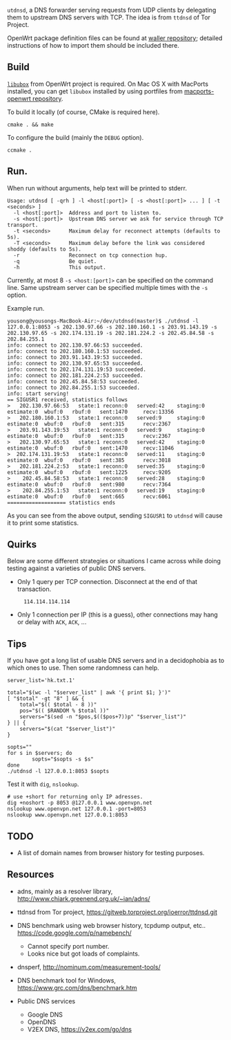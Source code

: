 `utdnsd`, a DNS forwarder serving requests from UDP clients by delegating them to upstream DNS servers with TCP.  The idea is from `ttdnsd` of Tor Project.

OpenWrt package definition files can be found at [waller repository](https://github.com/yousong/waller); detailed instructions of how to import them should be included there.

## Build

[`libubox`](http://git.openwrt.org/?p=project/libubox.git;a=summary) from OpenWrt project is required.  On Mac OS X with MacPorts installed, you can get `libubox` installed by using portfiles from [macports-openwrt repository](https://github.com/yousong/macports-openwrt).

To build it locally (of course, CMake is required here).

	cmake . && make

To configure the build (mainly the `DEBUG` option).

	ccmake .

## Run.

When run without arguments, help text will be printed to stderr.

    Usage: utdnsd [ -qrh ] -l <host[:port]> [ -s <host[:port]> ... ] [ -t <seconds> ]
      -l <host[:port]>  Address and port to listen to.
      -s <host[:port]>  Upstream DNS server we ask for service through TCP transport.
      -t <seconds>      Maximum delay for reconnect attempts (defaults to 5s).
      -T <seconds>      Maximum delay before the link was considered shoddy (defaults to 5s).
      -r                Reconnect on tcp connection hup.
      -q                Be quiet.
      -h                This output.

Currently, at most 8 `-s <host:[port]>` can be specified on the command line.  Same upstream server can be specified multiple times with the `-s` option.

Example run.

	yousong@yousongs-MacBook-Air:~/dev/utdnsd(master)$ ./utdnsd -l 127.0.0.1:8053 -s 202.130.97.66 -s 202.180.160.1 -s 203.91.143.19 -s 202.130.97.65 -s 202.174.131.19 -s 202.181.224.2 -s 202.45.84.58 -s 202.84.255.1 
	info: connect to 202.130.97.66:53 succeeded.
	info: connect to 202.180.160.1:53 succeeded.
	info: connect to 203.91.143.19:53 succeeded.
	info: connect to 202.130.97.65:53 succeeded.
	info: connect to 202.174.131.19:53 succeeded.
	info: connect to 202.181.224.2:53 succeeded.
	info: connect to 202.45.84.58:53 succeeded.
	info: connect to 202.84.255.1:53 succeeded.
	info: start serving!
	== SIGUSR1 received, statistics follows
	>   202.130.97.66:53   state:1 reconn:0   served:42    staging:0   estimate:0  wbuf:0   rbuf:0   sent:1470     recv:13356   
	>   202.180.160.1:53   state:1 reconn:0   served:9     staging:0   estimate:0  wbuf:0   rbuf:0   sent:315      recv:2367    
	>   203.91.143.19:53   state:1 reconn:0   served:9     staging:0   estimate:0  wbuf:0   rbuf:0   sent:315      recv:2367    
	>   202.130.97.65:53   state:1 reconn:0   served:42    staging:0   estimate:0  wbuf:0   rbuf:0   sent:1470     recv:11046   
	>  202.174.131.19:53   state:1 reconn:0   served:11    staging:0   estimate:0  wbuf:0   rbuf:0   sent:385      recv:3018    
	>   202.181.224.2:53   state:1 reconn:0   served:35    staging:0   estimate:0  wbuf:0   rbuf:0   sent:1225     recv:9205    
	>    202.45.84.58:53   state:1 reconn:0   served:28    staging:0   estimate:0  wbuf:0   rbuf:0   sent:980      recv:7364    
	>    202.84.255.1:53   state:1 reconn:0   served:19    staging:0   estimate:0  wbuf:0   rbuf:0   sent:665      recv:6061    
	=================== statistics ends

As you can see from the above output, sending `SIGUSR1` to `utdnsd` will cause it to print some statistics.

## Quirks

Below are some different strategies or situations I came across while doing testing against a varieties of public DNS servers.

- Only 1 query per TCP connection.  Disconnect at the end of that transaction.

		114.114.114.114

- Only 1 connection per IP (this is a guess), other connections may hang or delay with `ACK`, `ACK`, ...

## Tips

If you have got a long list of usable DNS servers and in a decidophobia as to which ones to use.  Then some randomness can help.

	server_list='hk.txt.1'

	total="$(wc -l "$server_list" | awk '{ print $1; }')"
	[ "$total" -gt "8" ] && {
		total="$(( $total - 8 ))"
		pos="$(( $RANDOM % $total ))"
		servers="$(sed -n "$pos,$(($pos+7))p" "$server_list")"
	} || {
		servers="$(cat "$server_list")"
	}

	sopts=""
	for s in $servers; do
			sopts="$sopts -s $s"
	done
	./utdnsd -l 127.0.0.1:8053 $sopts

Test it with `dig`, `nslookup`.

	# use +short for returning only IP adresses.
	dig +noshort -p 8053 @127.0.0.1 www.openvpn.net
	nslookup www.openvpn.net 127.0.0.1 -port=8053
	nslookup www.openvpn.net 127.0.0.1:8053

## TODO

- A list of domain names from browser history for testing purposes.

## Resources

- adns, mainly as a resolver library, http://www.chiark.greenend.org.uk/~ian/adns/
- ttdnsd from Tor project, https://gitweb.torproject.org/ioerror/ttdnsd.git
- DNS benchmark using web browser history, tcpdump output, etc.. https://code.google.com/p/namebench/

	- Cannot specify port number.
	- Looks nice but got loads of complaints.

- dnsperf, http://nominum.com/measurement-tools/
- DNS benchmark tool for Windows, https://www.grc.com/dns/benchmark.htm
- Public DNS services
	- Google DNS
	- OpenDNS
	- V2EX DNS, https://v2ex.com/go/dns
